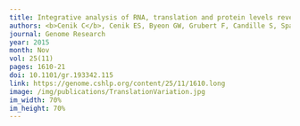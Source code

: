 ```yaml
---
title: Integrative analysis of RNA, translation and protein levels reveals distinct regulatory variation across humans
authors: <b>Cenik C</b>, Cenik ES, Byeon GW, Grubert F, Candille S, Spacek D, Alsallakh B, Tilgner H, Araya CL, Tang H, Ricci E, Snyder MP
journal: Genome Research
year: 2015
month: Nov
vol: 25(11)
pages: 1610-21
doi: 10.1101/gr.193342.115
link: https://genome.cshlp.org/content/25/11/1610.long
image: /img/publications/TranslationVariation.jpg
im_width: 70%
im_height: 70%
---
```

